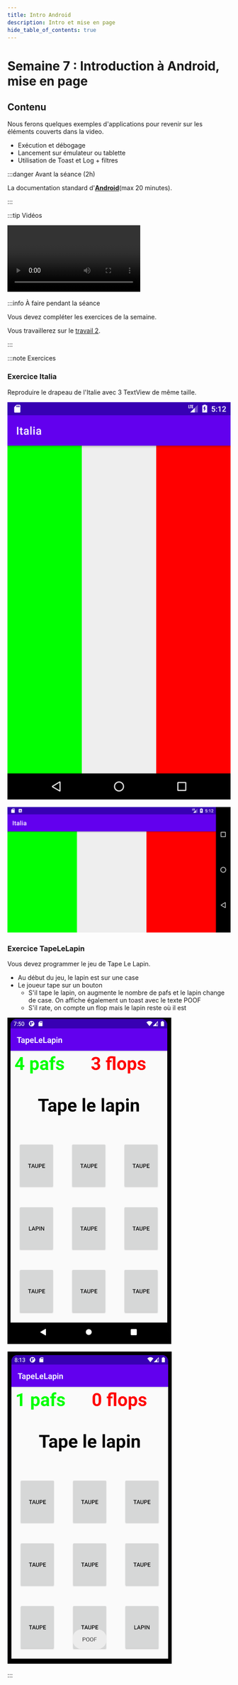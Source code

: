 ```yaml
---
title: Intro Android
description: Intro et mise en page
hide_table_of_contents: true
---
```


# Semaine 7 : Introduction à Android, mise en page

## Contenu

Nous ferons quelques exemples d'applications pour revenir sur les éléments couverts dans la video.

- Exécution et débogage
- Lancement sur émulateur ou tablette
- Utilisation de Toast et Log + filtres

<Row>

<Column>

:::danger Avant la séance (2h)

La documentation standard d'**[Android](https://developer.android.com/index.html)**(max 20 minutes).

:::

</Column>

<Column>

:::tip Vidéos

<Video url="https://youtu.be/x-dQ5Sa0Ns0" />

<Video url="https://youtu.be/C0eWT0a2aM8" />

:::

</Column>

<Column>

:::info À faire pendant la séance

Vous devez compléter les exercices de la semaine.

Vous travaillerez sur le [travail 2](../tp/tp2).

:::

</Column>

</Row>

:::note Exercices

### Exercice Italia

Reproduire le drapeau de l'Italie avec 3 TextView de même taille.

<Row>

<Column size="3">

![italia-portrait](_11-intro-android/italia-portait.png)

</Column>

<Column size="9">

![italia-paysage](_11-intro-android/italia.png)

</Column>

</Row>

 
### Exercice TapeLeLapin

Vous devez programmer le jeu de Tape Le Lapin.

- Au début du jeu, le lapin est sur une case
- Le joueur tape sur un bouton 
  - S'il tape le lapin, on augmente le nombre de pafs et le lapin change de case. On affiche également un toast avec le texte POOF
  - S'il rate, on compte un flop mais le lapin reste où il est
 
<Row>

<Column size="6">

![tape_le_lapin](_11-intro-android/Tape_le_lapin.png)

</Column>

<Column size="6">

![tape_le_lapin_2](_11-intro-android/Tape_le_lapin2.png)

</Column>

</Row>

:::
